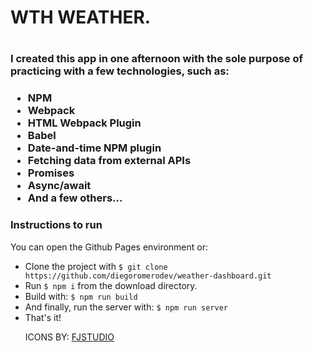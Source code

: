 <h1>WTH WEATHER.<h1>
<h3>I created this app in one afternoon with the sole purpose of practicing with a few technologies, such as:<h3>
<ul>
    <li>NPM</li>
    <li>Webpack</li>
    <li>HTML Webpack Plugin</li>
    <li>Babel</li>
    <li>Date-and-time NPM plugin</li>
    <li>Fetching data from external APIs</li>
    <li>Promises</li>
    <li>Async/await</li>
    <li>And a few others...</li>
</ul>

<h3>Instructions to run</h3>
<p>You can open the Github Pages environment or:</p>
<ul>
    <li>Clone the project with <code>$ git clone https://github.com/diegoromerodev/weather-dashboard.git </code>
    <li>Run <code>$ npm i</code> from the download directory.
    <li>Build with: <code>$ npm run build</code></li>
    <li>And finally, run the server with: <code>$ npm run server</code></li>
    <li>That's it!</li>
</li>

ICONS BY: <a href="https://www.flaticon.com/authors/fjstudio">FJSTUDIO</a>
